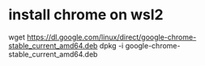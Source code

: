 # install chrome on wsl2

wget <https://dl.google.com/linux/direct/google-chrome-stable_current_amd64.deb>
dpkg -i google-chrome-stable_current_amd64.deb
